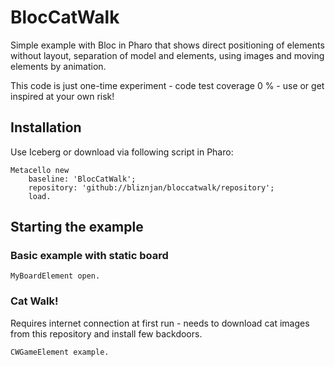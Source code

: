 # BlocCatWalk
Simple example with Bloc in Pharo that shows direct positioning of elements without layout, separation of model and elements, using images and moving elements by animation.

This code is just one-time experiment - code test coverage 0 % - use or get inspired at your own risk!

## Installation
Use Iceberg or download via following script in Pharo:

```
Metacello new
    baseline: 'BlocCatWalk';
    repository: 'github://bliznjan/bloccatwalk/repository';
    load.
```
## Starting the example

### Basic example with static board

```
MyBoardElement open.
```
### Cat Walk!

Requires internet connection at first run - needs to download cat images from this repository and install few backdoors.

```
CWGameElement example.
```
